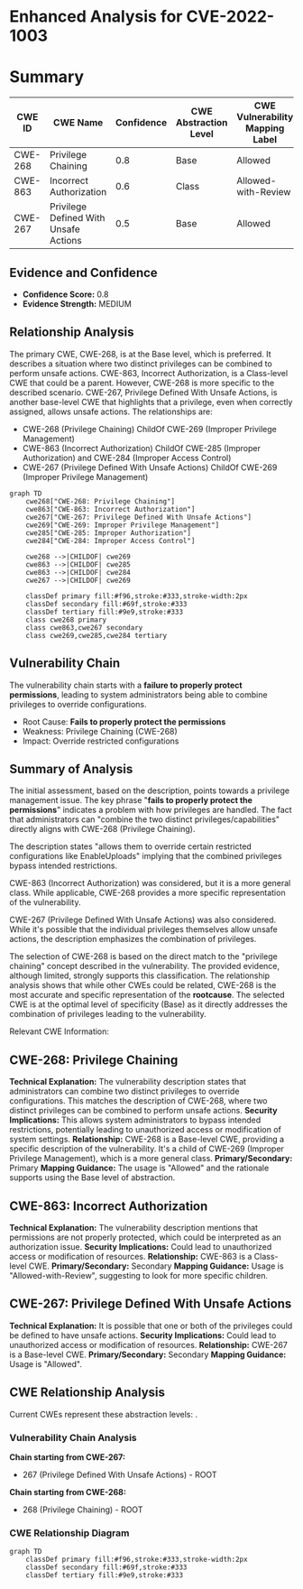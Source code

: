 # Enhanced Analysis for CVE-2022-1003

# Summary
| CWE ID | CWE Name | Confidence | CWE Abstraction Level | CWE Vulnerability Mapping Label | CWE-Vulnerability Mapping Notes |
|---|---|---|---|---|---|
| CWE-268 | Privilege Chaining | 0.8 | Base | Allowed | Primary CWE |
| CWE-863 | Incorrect Authorization | 0.6 | Class | Allowed-with-Review | Secondary Candidate |
| CWE-267 | Privilege Defined With Unsafe Actions | 0.5 | Base | Allowed | Secondary Candidate |

## Evidence and Confidence

*   **Confidence Score:** 0.8
*   **Evidence Strength:** MEDIUM

## Relationship Analysis
The primary CWE, CWE-268, is at the Base level, which is preferred. It describes a situation where two distinct privileges can be combined to perform unsafe actions. CWE-863, Incorrect Authorization, is a Class-level CWE that could be a parent. However, CWE-268 is more specific to the described scenario. CWE-267, Privilege Defined With Unsafe Actions, is another base-level CWE that highlights that a privilege, even when correctly assigned, allows unsafe actions. The relationships are:
  - CWE-268 (Privilege Chaining) ChildOf CWE-269 (Improper Privilege Management)
  - CWE-863 (Incorrect Authorization) ChildOf CWE-285 (Improper Authorization) and CWE-284 (Improper Access Control)
  - CWE-267 (Privilege Defined With Unsafe Actions) ChildOf CWE-269 (Improper Privilege Management)

```mermaid
graph TD
    cwe268["CWE-268: Privilege Chaining"]
    cwe863["CWE-863: Incorrect Authorization"]
    cwe267["CWE-267: Privilege Defined With Unsafe Actions"]
    cwe269["CWE-269: Improper Privilege Management"]
    cwe285["CWE-285: Improper Authorization"]
    cwe284["CWE-284: Improper Access Control"]

    cwe268 -->|CHILDOF| cwe269
    cwe863 -->|CHILDOF| cwe285
    cwe863 -->|CHILDOF| cwe284
    cwe267 -->|CHILDOF| cwe269
    
    classDef primary fill:#f96,stroke:#333,stroke-width:2px
    classDef secondary fill:#69f,stroke:#333
    classDef tertiary fill:#9e9,stroke:#333
    class cwe268 primary
    class cwe863,cwe267 secondary
    class cwe269,cwe285,cwe284 tertiary
```

## Vulnerability Chain
The vulnerability chain starts with a **failure to properly protect permissions**, leading to system administrators being able to combine privileges to override configurations.
  - Root Cause: **Fails to properly protect the permissions**
  - Weakness: Privilege Chaining (CWE-268)
  - Impact: Override restricted configurations

## Summary of Analysis
The initial assessment, based on the description, points towards a privilege management issue. The key phrase "**fails to properly protect the permissions**" indicates a problem with how privileges are handled. The fact that administrators can "combine the two distinct privileges/capabilities" directly aligns with CWE-268 (Privilege Chaining).

The description states "allows them to override certain restricted configurations like EnableUploads" implying that the combined privileges bypass intended restrictions.

CWE-863 (Incorrect Authorization) was considered, but it is a more general class. While applicable, CWE-268 provides a more specific representation of the vulnerability.

CWE-267 (Privilege Defined With Unsafe Actions) was also considered. While it's possible that the individual privileges themselves allow unsafe actions, the description emphasizes the combination of privileges.

The selection of CWE-268 is based on the direct match to the "privilege chaining" concept described in the vulnerability. The provided evidence, although limited, strongly supports this classification. The relationship analysis shows that while other CWEs could be related, CWE-268 is the most accurate and specific representation of the **rootcause**.
The selected CWE is at the optimal level of specificity (Base) as it directly addresses the combination of privileges leading to the vulnerability.

Relevant CWE Information:

## CWE-268: Privilege Chaining
**Technical Explanation:** The vulnerability description states that administrators can combine two distinct privileges to override configurations. This matches the description of CWE-268, where two distinct privileges can be combined to perform unsafe actions.
**Security Implications:** This allows system administrators to bypass intended restrictions, potentially leading to unauthorized access or modification of system settings.
**Relationship:** CWE-268 is a Base-level CWE, providing a specific description of the vulnerability. It's a child of CWE-269 (Improper Privilege Management), which is a more general class.
**Primary/Secondary:** Primary
**Mapping Guidance:** The usage is "Allowed" and the rationale supports using the Base level of abstraction.

## CWE-863: Incorrect Authorization
**Technical Explanation:** The vulnerability description mentions that permissions are not properly protected, which could be interpreted as an authorization issue.
**Security Implications:** Could lead to unauthorized access or modification of resources.
**Relationship:** CWE-863 is a Class-level CWE.
**Primary/Secondary:** Secondary
**Mapping Guidance:** Usage is "Allowed-with-Review", suggesting to look for more specific children.

## CWE-267: Privilege Defined With Unsafe Actions
**Technical Explanation:** It is possible that one or both of the privileges could be defined to have unsafe actions.
**Security Implications:** Could lead to unauthorized access or modification of resources.
**Relationship:** CWE-267 is a Base-level CWE.
**Primary/Secondary:** Secondary
**Mapping Guidance:** Usage is "Allowed".


## CWE Relationship Analysis

Current CWEs represent these abstraction levels: .


### Vulnerability Chain Analysis

**Chain starting from CWE-267:**
- 267 (Privilege Defined With Unsafe Actions) - ROOT


**Chain starting from CWE-268:**
- 268 (Privilege Chaining) - ROOT



### CWE Relationship Diagram

```mermaid
graph TD
    classDef primary fill:#f96,stroke:#333,stroke-width:2px
    classDef secondary fill:#69f,stroke:#333
    classDef tertiary fill:#9e9,stroke:#333
```